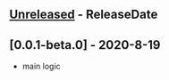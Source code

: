 <!-- next-header -->

## [Unreleased] - ReleaseDate

## [0.0.1-beta.0] - 2020-8-19
- main logic

<!-- next-url -->
[Unreleased]: https://github.com/bulld0zer/elixir-version-release-tests/compare/v0.0.1-beta.0...HEAD
[0.0.1]: https://github.com/bulld0zer/elixir-version-release-tests/compare/v0.0.1...v0.0.1-beta.0
